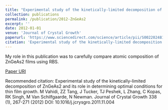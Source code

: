 ```yaml
---
title: "Experimental study of the kinetically-limited decomposition of ZnGeAs2 and its role in determining optimal conditions for thin film growth"
collection: publications
permalink: /publication/2012-ZnGeAs2
excerpt: ''
date: 2012-01-01
venue: 'Journal of Crystal Growth'
paperurl: 'https://www.sciencedirect.com/science/article/pii/S0022024811009171'
citation: 'Experimental study of the kinetically-limited decomposition of ZnGeAs2 and its role in determining optimal conditions for thin film growth. M Vahidi, ZZ Tang, J Tucker, TJ Peshek, L Zhang, C Kopas, RK Singh, M Van Schilfgaarde, N Newman. Journal of Crystal Growth 338 (1), 267-271 (2012) DOI: 10.1016/j.jcrysgro.2011.11.004'
---
```

My role in this publication was to carefully compare atomic composition of ZnGeAs2 films using RBS. 

[Paper URI](https://www.sciencedirect.com/science/article/pii/S0022024811009171)

Recommended citation: Experimental study of the kinetically-limited decomposition of ZnGeAs2 and its role in determining optimal conditions for thin film growth. M Vahidi, ZZ Tang, J Tucker, TJ Peshek, L Zhang, C Kopas, RK Singh, M Van Schilfgaarde, N Newman. Journal of Crystal Growth 338 (1), 267-271 (2012) DOI: 10.1016/j.jcrysgro.2011.11.004
